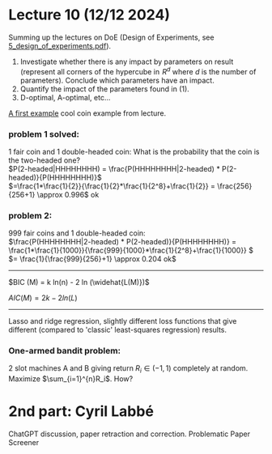 # Lecture 10 (12/12 2024)

Summing up the lectures on DoE (Design of Experiments, see [5_design_of_experiments.pdf](5_design_of_experiments.pdf)).

1. Investigate whether there is any impact by parameters on result (represent all corners of the hypercube in $\!R^{d}$ where $d$ is the number of parameters). Conclude which parameters have an impact.
2. Quantify the impact of the parameters found in (1).
3. D-optimal, A-optimal, etc... 

[A first example](https://github.com/alegrand/SMPE/blob/master/lectures/lecture_bayesian_statistics_introduction.pdf) cool coin example from lecture.

### problem 1 solved:
1 fair coin and 1 double-headed coin: What is the probability that the coin is the two-headed one?\
$P(2-headed|HHHHHHHH) = \frac{P(HHHHHHHH|2-headed) * P(2-headed)}{P(HHHHHHHH)}$\
$=\frac{1*\frac{1}{2}}{\frac{1}{2}*\frac{1}{2^8}+\frac{1}{2}} = \frac{256}{256+1} \approx 0.996$ ok

### problem 2:
999 fair coins and 1 double-headed coin:\
$\frac{P(HHHHHHHH|2-headed) * P(2-headed)}{P(HHHHHHHH)} = \frac{1*\frac{1}{1000}}{\frac{999}{1000}*\frac{1}{2^8}+\frac{1}{1000}} $
$= \frac{1}{\frac{999}{256}+1} \approx 0.204 ok$

___
$BIC (M) = k ln(n) - 2 ln (\widehat{L(M)})$ 

$AIC (M) = 2k - 2ln(L)$
___
Lasso and ridge regression, slightly different loss functions that give different (compared to 'classic' least-squares regression) results.

### One-armed bandit problem:

2 slot machines A and B giving return $R_i \in (-1, 1)$ completely at random. Maximize $\sum_{i=1}^{n}R_i$. How?


# 2nd part: Cyril Labbé

ChatGPT discussion, paper retraction and correction. Problematic Paper Screener
